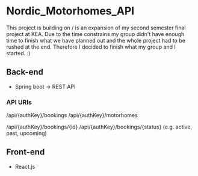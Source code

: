 # Nordic_Motorhomes_API

This project is building on / is an expansion of my second semester final project at KEA. Due to the time constrains my group didn't have enough time to finish what we have planned out and the whole project had to be rushed at the end. Therefore I decided to finish what my group and I started. :)

## Back-end
- Spring boot -> REST API

### API URIs
/api/{authKey}/bookings
/api/{authKey}/motorhomes

/api/{authKey}/bookings/{id}
/api/{authKey}/bookings/{status} (e.g. active, past, upcoming)


## Front-end
- React.js
